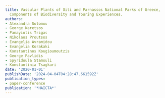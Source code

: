 ```yaml
---
title: Vascular Plants of Oiti and Parnassos National Parks of Greece, as Important
  Components of Biodiversity and Touring Experiences.
authors:
- Alexandra Solomou
- George Karetsos
- Panayiotis Trigas
- Nikolaos Proutsos
- Evangelia Avramidou
- Evangelia Korakaki
- Konstantinos Kougioumoutzis
- George Pavlidis
- Spyridoula Stamouli
- Konstantinia Tsagkari
date: '2020-01-01'
publishDate: '2024-04-04T04:28:47.661592Z'
publication_types:
- paper-conference
publication: '*HAICTA*'
---
```

